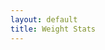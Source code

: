 ```yaml
---
layout: default
title: Weight Stats
---
```


<script src="https://ajax.googleapis.com/ajax/libs/jquery/2.1.4/jquery.min.js"></script>
<script src="/wiki/d3.min.js"></script>
<script src="/wiki/weight.js"></script>
<script src="/wiki/metricsgraphics.min.js"></script>
<link rel="stylesheet" href="/wiki/metricsgraphics.css" type="text/css">
<link rel="stylesheet" href="/wiki/metricsgraphics-demo.css" type="text/css">

<div id="weightHolder"></div>
